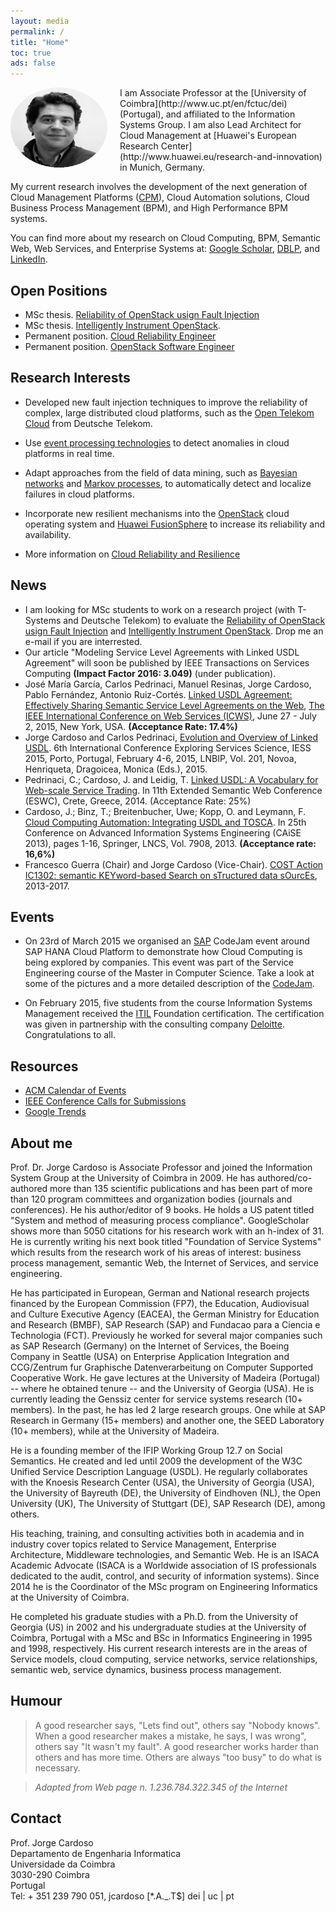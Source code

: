 ```yaml
---
layout: media
permalink: /
title: "Home"
toc: true
ads: false
---
```


<p>

<a href="http://placehold.it/1200x600.gif">
<img src="/images/Jorge_Cardoso.png" height="128" width="155"  style="float:left;margin:0 20px 0 0;"/>
</a>
</p>
I am Associate Professor at the [University of Coimbra](http://www.uc.pt/en/fctuc/dei) (Portugal), and affiliated to the Information Systems Group. I am also Lead Architect for Cloud Management at [Huawei's European Research Center](http://www.huawei.eu/research-and-innovation) in Munich, Germany.

My current research involves the development of the next generation of Cloud Management Platforms ([CPM](http://www.gartner.com/it-glossary/cloud-management-platforms)), Cloud Automation solutions, Cloud Business Process Management (BPM), and High Performance BPM systems.

You can find more about my research on Cloud Computing, BPM, Semantic Web, Web Services, and Enterprise Systems at:
[Google Scholar](https://scholar.google.de/citations?user=n9JFmAkAAAAJ&hl=en&oi=ao),
[DBLP](http://dblp.uni-trier.de/pers/hd/c/Cardoso:Jorge), and
[LinkedIn](https://www.linkedin.com/profile/view?id=2572343&trk=hp-identity-name).


Open Positions
---------------
+ MSc thesis. [Reliability of OpenStack usign Fault Injection](research/Master_Thesis_Cloud_Resilience_Reliability_Fault-Library-2016-04-12.pdf) 
+ MSc thesis. [Intelligently Instrument OpenStack](research/Master_Thesis_Cloud_Resilience_Reliability_Intelligent_Instrumentation-2016-06-03.pdf).
+ Permanent position. [Cloud Reliability Engineer](http://www.stepstone.de/stellenangebote--Cloud-Reliability-Engineer-Muenchen-Huawei-Technologies-Duesseldorf-GmbH--3799684-inline.html)
+ Permanent position. [OpenStack Software Engineer](http://www.stackjobs.io/jobs/68-openstack-software-engineer-huawei)


Research Interests
---------------

+ Developed new fault injection techniques to improve the reliability of complex, large distributed cloud platforms, such as the [Open Telekom Cloud](https://cloud.telekom.de/en/) from Deutsche Telekom.

+ Use [event processing technologies](https://en.wikipedia.org/wiki/Storm_(event_processor)) to detect  anomalies in cloud platforms in real time.

+ Adapt approaches from the field of data mining, such as [Bayesian networks](https://en.wikipedia.org/wiki/Bayesian_network) and [Markov processes](https://en.wikipedia.org/wiki/Markov_process), to automatically detect and localize failures in cloud platforms.

+ Incorporate new resilient mechanisms into the [OpenStack](https://www.openstack.org) cloud operating system and [Huawei FusionSphere](http://e.huawei.com/en/products/cloud-computing-dc/cloud-computing/fusionsphere/fusionsphere) to increase its reliability and availability.

+ More information on [Cloud Reliability and Resilience](research/cloud_reliability_resilience)   


News
---------------

+ I am looking for MSc students to work on a research project (with T-Systems and Deutsche Telekom) to evaluate the [Reliability of OpenStack usign Fault Injection](research/Master_Thesis_Cloud_Resilience_Reliability_Fault-Library-2016-04-12.pdf) and [Intelligently Instrument OpenStack](research/Master_Thesis_Cloud_Resilience_Reliability_Intelligent_Instrumentation-2016-06-03.pdf). Drop me an e-mail if you are interrested. 
+ Our article "Modeling Service Level Agreements with Linked USDL Agreement" will soon be published by IEEE Transactions on Services Computing **(Impact Factor 2016: 3.049)** (under publication).
+ José María García, Carlos Pedrinaci, Manuel Resinas, Jorge Cardoso, Pablo Fernández, Antonio Ruiz-Cortés. [Linked USDL Agreement: Effectively Sharing Semantic Service Level Agreements on the Web](/publications/Papers/CP-2015-079-Linked-USDL-Agreement.pdf), [The IEEE International Conference on Web Services (ICWS)](http://conferences.computer.org/icws/2015/), June 27 - July 2, 2015, New York, USA. **(Acceptance Rate: 17.4%)**
+ Jorge Cardoso and Carlos Pedrinaci, [Evolution and Overview of Linked USDL](/publications/Papers/CP-2015-077-Linked-USDL-Evolution-and-Overview.pdf). 6th International Conference Exploring Services Science, IESS 2015, Porto, Portugal, February 4-6, 2015, LNBIP, Vol. 201, Novoa, Henriqueta, Dragoicea, Monica (Eds.), 2015.
+ Pedrinaci, C.; Cardoso, J. and Leidig, T. [Linked USDL: A Vocabulary for Web-scale Service Trading](/publications/Papers/CP-2014-073-ESWC-Linked-USDL.pdf).  In 11th Extended Semantic Web Conference (ESWC), Crete, Greece, 2014. (Acceptance Rate: 25%) 
+ Cardoso, J.; Binz, T.; Breitenbucher, Uwe; Kopp, O. and Leymann, F. [Cloud Computing Automation: Integrating USDL and TOSCA](/publications/Papers/CP-2013-068-CAISE-USDL-and-TOSCA.pdf). In 25th Conference on Advanced Information Systems Engineering (CAiSE  2013), pages 1-16, Springer, LNCS, Vol. 7908, 2013. **(Acceptance rate: 16,6%)**
+ Francesco Guerra (Chair) and Jorge Cardoso (Vice-Chair). [COST Action IC1302: semantic KEYword-based Search on sTructured data sOurcEs](http://www.keystone-cost.eu), 2013-2017.



Events
---------------

+ On 23rd of March 2015 we organised an [SAP](http://www.sap.com) CodeJam event around SAP HANA Cloud Platform to demonstrate how Cloud Computing is being explored by companies. This event was part of the Service Engineering course of the Master in Computer Science. Take a look at some of the pictures and a more detailed description of the [CodeJam](http://scn.sap.com/community/events/codejam/blog/2015/03/25/sap-codejam-event-in-coimbra-sap-hana-cloud).

+ On February 2015, five students from the course Information Systems Management received the [ITIL](https://www.axelos.com/best-practice-solutions/itil/what-is-itil) Foundation certification. The certification was given in partnership with the consulting company [Deloitte](http://www2.deloitte.com/us/en.html?icid=global_site_selector_us). Congratulations to all.


Resources
---------------
+ [ACM Calendar of Events](http://campus.acm.org/calendar/)
+ [IEEE Conference Calls for Submissions](http://www.ieee.org/conferences_events/index.html)
+ [Google Trends](http://www.google.com/trends)


About me
---------------
Prof. Dr. Jorge Cardoso is Associate Professor and joined the Information System Group at the University of Coimbra in 2009. He has authored/co-authored more than 135 scientific publications and has been part of more than 120 program committees and organization bodies (journals and conferences). He his author/editor of 9 books. He holds a US patent titled "System and method of measuring process compliance". GoogleScholar shows more than 5050 citations for his research work with an h-index of 31. He is currently writing his next book titled "Foundation of Service Systems" which results from the research work of his areas of interest: business process management, semantic Web, the Internet of Services, and service engineering.

He has participated in European, German and National research projects financed by the European Commission (FP7), the Education, Audiovisual and Culture Executive Agency (EACEA), the German Ministry for Education and Research (BMBF), SAP Research (SAP) and Fundacao para a Ciencia e Technologia (FCT). Previously he worked for several major companies such as SAP Research (Germany) on the Internet of Services, the Boeing Company in Seattle (USA) on Enterprise Application Integration and CCG/Zentrum fur Graphische Datenverarbeitung on Computer Supported Cooperative Work. He gave lectures at the University of Madeira (Portugal) -- where he obtained tenure -- and the University of Georgia (USA). He is currently leading the Genssiz center for service systems research (10+ members). In the past, he has led 2 large research groups. One while at SAP Research in Germany (15+ members) and another one, the SEED Laboratory (10+ members), while at the University of Madeira.

He is a founding member of the IFIP Working Group 12.7 on Social Semantics. He created and led until 2009 the development of the W3C Unified Service Description Language (USDL). He regularly collaborates with the Knoesis Research Center (USA), the University of Georgia (USA), the University of Bayreuth (DE), the University of Eindhoven (NL), the Open University (UK), The University of Stuttgart (DE), SAP Research (DE), among others.

His teaching, training, and consulting activities both in academia and in industry cover topics related to Service Management, Enterprise Architecture, Middleware technologies, and Semantic Web. He is an ISACA Academic Advocate (ISACA is a Worldwide association of IS professionals dedicated to the audit, control, and security of information systems). Since 2014 he is the Coordinator of the MSc program on Engineering Informatics at the University of Coimbra.

He completed his graduate studies with a Ph.D. from the University of Georgia (US) in 2002 and his undergraduate studies at the University of Coimbra, Portugal with a MSc and BSc in Informatics Engineering in 1995 and 1998, respectively.
His current research interests are in the areas of Service models, cloud computing, service networks, service relationships, semantic web, service dynamics, business process management.




Humour
---------------

<blockquote><p>
A good researcher says, "Lets find out", others say "Nobody knows". When a good researcher makes a mistake, he says, I was wrong", others say "It wasn't my fault". A good researcher works harder than others and has more time. Others are always "too busy" to do what is necessary.</p>
</blockquote>

<blockquote>
  <p><cite><em>Adapted from Web page n. 1.236.784.322.345 of the Internet</em></cite></p>
</blockquote>


Contact
---------------
<p class="notice">
Prof. Jorge Cardoso<br>
Departamento de Engenharia Informatica<br>
Universidade da Coimbra<br>
3030-290 Coimbra<br>
Portugal<br>
Tel: + 351 239 790 051, jcardoso [*.A._.T$] dei | uc | pt <br>
</p>
